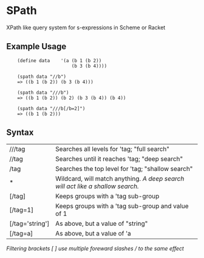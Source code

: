 SPath
=====

XPath like query system for s-expressions in Scheme or Racket

Example Usage
-------------
		(define data	'(a	(b 1 (b 2))
							(b 3 (b 4))))
                            
		(spath data "//b")
		=> ((b 1 (b 2)) (b 3 (b 4)))
		
		(spath data "///b")
		=> ((b 1 (b 2)) (b 2) (b 3 (b 4)) (b 4))
		
		(spath data "///b[/b=2]")
		=> ((b 1 (b 2)))

Syntax
------
<table>
  <tr>
    <td>///tag</td>
    <td>Searches all levels for 'tag; "full search"</td>
  </tr>
  <tr>
    <td>//tag</td>
    <td>Searches until it reaches 'tag; "deep search"</td>
  </tr>
  <tr>
    <td>/tag</td>
    <td>Searches the top level for 'tag; "shallow search"</td>
  </tr>
  <tr>
  	<td>*</td>
  	<td>Wildcard, will match anything. <i>A deep search will act like a shallow search.</td>
  <tr>
    <td>[/tag]</td>
    <td>Keeps groups with a 'tag sub-group</td>
  </tr>
  <tr>
    <td>[/tag=1]</td>
    <td>Keeps groups with a 'tag sub-group and value of 1</td>
  </tr>
  <tr>
    <td>[/tag='string']</td>
    <td>As above, but a value of "string"</td>
  </tr>
  <tr>
    <td>[/tag=a]</td>
    <td>As above, but a value of 'a</td>
  </tr>
</table>

<i>Filtering brackets [ ] use multiple foreward slashes / to the same effect</i>
